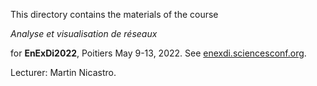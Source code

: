 
This directory contains the materials of the course

*Analyse et visualisation de réseaux*

for **EnExDi2022**, Poitiers May 9-13, 2022. See [enexdi.sciencesconf.org](https://enexdi.sciencesconf.org).

Lecturer: Martin Nicastro.
